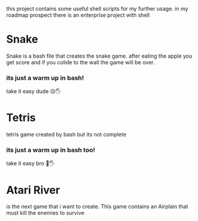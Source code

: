 this project contains some useful shell scripts for my further usage.
in my roadmap prospect there is an enterprise project with shell 

# Snake

Snake is a bash file that creates the snake game. 
after eating the apple you get score and if you colide to the wall the game will be over. 
### its just a warm up in bash!
take it easy dude 😒🖐️

# Tetris

tetris game created by bash but its not complete

### its just a warm up in bash too!
take it easy bro 🤨🖐️

# Atari River
is the next game that i want to create.
This game contains an Airplain that must kill the enemies to survive
